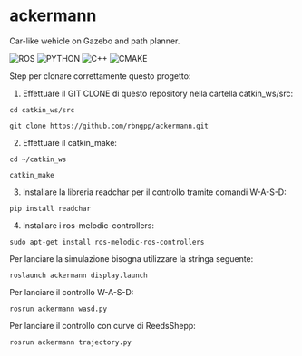 # ackermann
Car-like wehicle on Gazebo and path planner.

![ROS](https://img.shields.io/badge/ROS-MELODIC-9cf)
![PYTHON](https://img.shields.io/badge/PYTHON-inside-blueviolet)
![C++](https://img.shields.io/badge/C%2B%2B-inside-ff69b4)
![CMAKE](https://img.shields.io/badge/CMAKE-inside-lightgrey)


Step per clonare correttamente questo progetto:

1. Effettuare il GIT CLONE di questo repository nella cartella catkin_ws/src:

` cd catkin_ws/src `

` git clone https://github.com/rbngpp/ackermann.git `

2. Effettuare il catkin_make:

` cd ~/catkin_ws `

` catkin_make `

3. Installare la libreria readchar per il controllo tramite comandi W-A-S-D:

` pip install readchar ` 

4. Installare i ros-melodic-controllers:

` sudo apt-get install ros-melodic-ros-controllers `


Per lanciare la simulazione bisogna utilizzare la stringa seguente:

` roslaunch ackermann display.launch `

Per lanciare il controllo W-A-S-D: 

` rosrun ackermann wasd.py `

Per lanciare il controllo con curve di ReedsShepp:

` rosrun ackermann trajectory.py `

